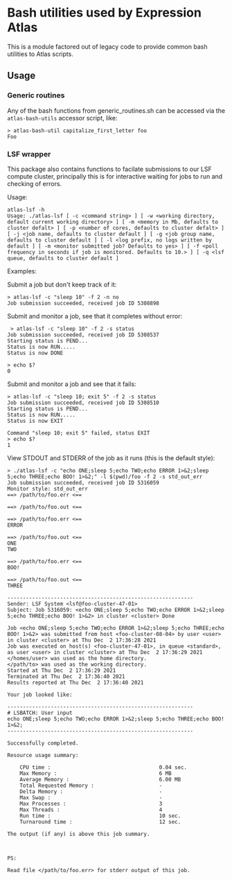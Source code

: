 # Bash utilities used by Expression Atlas

This is a module factored out of legacy code to provide common bash utilities to Atlas scripts. 

## Usage

### Generic routines

Any of the bash functions from generic_routines.sh can be accessed via the `atlas-bash-utils` accessor script, like:

```
> atlas-bash-util capitalize_first_letter foo
Foo
```

### LSF wrapper

This package also contains functions to facilate submissions to our LSF compute cluster, principally this is for interactive waiting for jobs to run and checking of errors.

Usage:

```
atlas-lsf -h
Usage: ./atlas-lsf [ -c <command string> ] [ -w <working directory, default current working directory> ] [ -m <memory in Mb, defaults to cluster defalt> ] [ -p <number of cores, defaults to cluster defalt> ] [ -j <job name, defaults to cluster default ] [ -g <job group name, defaults to cluster default ] [ -l <log prefix, no logs written by default ] [ -m <monitor submitted job? Defaults to yes> ] [ -f <poll frequency in seconds if job is monitored. Defaults to 10.> ] [ -q <lsf queue, defaults to cluster default ]
```

Examples:

Submit a job but don't keep track of it:

```
> atlas-lsf -c "sleep 10" -f 2 -n no
Job submission succeeded, received job ID 5308898
```

Submit and monitor a job, see that it completes without error:

```
 > atlas-lsf -c "sleep 10" -f 2 -s status
Job submission succeeded, received job ID 5308537
Starting status is PEND...
Status is now RUN.....
Status is now DONE

> echo $?
0
```

Submit and monitor a job and see that it fails:

```
> atlas-lsf -c "sleep 10; exit 5" -f 2 -s status
Job submission succeeded, received job ID 5308510
Starting status is PEND...
Status is now RUN.....
Status is now EXIT

Command "sleep 10; exit 5" failed, status EXIT
> echo $?
1
```

View STDOUT and STDERR of the job as it runs (this is the default style):

```
> ./atlas-lsf -c "echo ONE;sleep 5;echo TWO;echo ERROR 1>&2;sleep 5;echo THREE;echo BOO! 1>&2;" -l $(pwd)/foo -f 2 -s std_out_err
Job submission succeeded, received job ID 5316059
Monitor style: std_out_err
==> /path/to/foo.err <==

==> /path/to/foo.out <==

==> /path/to/foo.err <==
ERROR

==> /path/to/foo.out <==
ONE
TWO

==> /path/to/foo.err <==
BOO!

==> /path/to/foo.out <==
THREE

------------------------------------------------------------
Sender: LSF System <lsf@foo-cluster-47-01>
Subject: Job 5316059: <echo ONE;sleep 5;echo TWO;echo ERROR 1>&2;sleep 5;echo THREE;echo BOO! 1>&2> in cluster <cluster> Done

Job <echo ONE;sleep 5;echo TWO;echo ERROR 1>&2;sleep 5;echo THREE;echo BOO! 1>&2> was submitted from host <foo-cluster-08-04> by user <user> in cluster <cluster> at Thu Dec  2 17:36:28 2021
Job was executed on host(s) <foo-cluster-47-01>, in queue <standard>, as user <user> in cluster <cluster> at Thu Dec  2 17:36:29 2021
</homes/user> was used as the home directory.
</path/to> was used as the working directory.
Started at Thu Dec  2 17:36:29 2021
Terminated at Thu Dec  2 17:36:40 2021
Results reported at Thu Dec  2 17:36:40 2021

Your job looked like:

------------------------------------------------------------
# LSBATCH: User input
echo ONE;sleep 5;echo TWO;echo ERROR 1>&2;sleep 5;echo THREE;echo BOO! 1>&2;
------------------------------------------------------------

Successfully completed.

Resource usage summary:

    CPU time :                                   0.04 sec.
    Max Memory :                                 6 MB
    Average Memory :                             6.00 MB
    Total Requested Memory :                     -
    Delta Memory :                               -
    Max Swap :                                   -
    Max Processes :                              3
    Max Threads :                                4
    Run time :                                   10 sec.
    Turnaround time :                            12 sec.

The output (if any) is above this job summary.



PS:

Read file </path/to/foo.err> for stderr output of this job.
```


